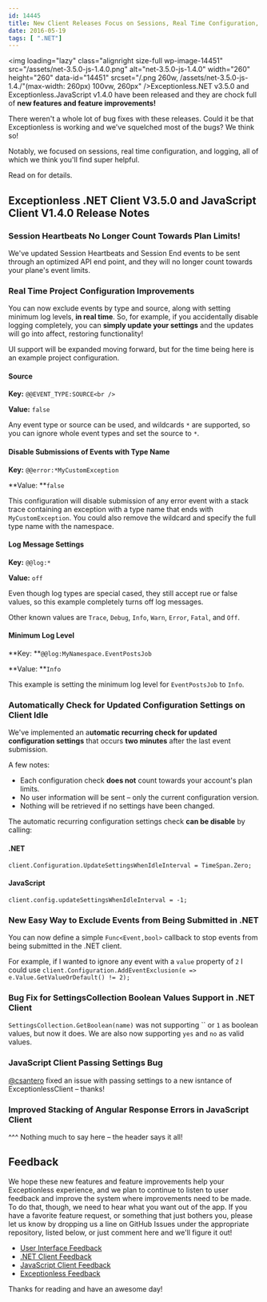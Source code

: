 ```yaml
---
id: 14445
title: New Client Releases Focus on Sessions, Real Time Configuration, and Logging
date: 2016-05-19
tags: [ ".NET"]
---
```

<img loading="lazy" class="alignright size-full wp-image-14451" src="/assets/net-3.5.0-js-1.4.0.png" alt="net-3.5.0-js-1.4.0" width="260" height="260" data-id="14451" srcset="/.png 260w, /assets/net-3.5.0-js-1.4./"(max-width: 260px) 100vw, 260px" />Exceptionless.NET v3.5.0 and Exceptionless.JavaScript v1.4.0 have been released and they are chock full of **new features and feature improvements!**

There weren't a whole lot of bug fixes with these releases. Could it be that Exceptionless is working and we've squelched most of the bugs? We think so!

Notably, we focused on sessions, real time configuration, and logging, all of which we think you'll find super helpful.

Read on for details.<!--more-->

## Exceptionless .NET Client V3.5.0 and JavaScript Client V1.4.0 Release Notes

### Session Heartbeats No Longer Count Towards Plan Limits!

We've updated Session Heartbeats and Session End events to be sent through an optimized API end point, and they will no longer count towards your plane's event limits.

### Real Time Project Configuration Improvements

You can now exclude events by type and source, along with setting minimum log levels, **in real time**. So, for example, if you accidentally disable logging completely, you can **simply update your settings** and the updates will go into affect, restoring functionality!

UI support will be expanded moving forward, but for the time being here is an example project configuration.

#### Source

**Key:** `@@EVENT_TYPE:SOURCE<br />
`

**Value:** `false`

Any event type or source can be used, and wildcards `*` are supported, so you can ignore whole event types and set the source to `*`.

#### Disable Submissions of Events with Type Name

**Key:** `@@error:*MyCustomException`

**Value: **`false`

This configuration will disable submission of any error event with a stack trace containing an exception with a type name that ends with `MyCustomException`. You could also remove the wildcard and specify the full type name with the namespace.

#### Log Message Settings

**Key:** `@@log:*`

**Value:** `off`

Even though log types are special cased, they still accept rue or false values, so this example completely turns off log messages.

Other known values are `Trace`, `Debug`, `Info`, `Warn`, `Error`, `Fatal`, and `Off`.

#### Minimum Log Level

**Key: **`@@log:MyNamespace.EventPostsJob`

**Value: **`Info`

This example is setting the minimum log level for `EventPostsJob` to `Info`.

### Automatically Check for Updated Configuration Settings on Client Idle

We've implemented an a**utomatic recurring check for updated configuration settings** that occurs **two minutes** after the last event submission.

A few notes:

* Each configuration check **does not** count towards your account's plan limits.
* No user information will be sent &#8211; only the current configuration version.
* Nothing will be retrieved if no settings have been changed.

The automatic recurring configuration settings check **can be disable** by calling:

#### .NET

`client.Configuration.UpdateSettingsWhenIdleInterval = TimeSpan.Zero;`

#### JavaScript

`client.config.updateSettingsWhenIdleInterval = -1;`

###

### New Easy Way to Exclude Events from Being Submitted in .NET

You can now define a simple `Func<Event,bool>` callback to stop events from being submitted in the .NET client.

For example, if I wanted to ignore any event with a `value` property of `2` I could use `client.Configuration.AddEventExclusion(e => e.Value.GetValueOrDefault() != 2);`

### Bug Fix for SettingsCollection Boolean Values Support in .NET Client

`SettingsCollection.GetBoolean(name)` was not supporting `` or `1` as boolean values, but now it does. We are also now supporting `yes` and `no` as valid values.

### JavaScript Client Passing Settings Bug

[@csantero](https://github.com/csantero) fixed an issue with passing settings to a new isntance of ExceptionlessClient &#8211; thanks!

### Improved Stacking of Angular Response Errors in JavaScript Client

^^^ Nothing much to say here &#8211; the header says it all!

## Feedback

We hope these new features and feature improvements help your Exceptionless experience, and we plan to continue to listen to user feedback and improve the system where improvements need to be made. To do that, though, we need to hear what you want out of the app. If you have a favorite feature request, or something that just bothers you, please let us know by dropping us a line on GitHub Issues under the appropriate repository, listed below, or just comment here and we'll figure it out!

* [User Interface Feedback](https://github.com/exceptionless/Exceptionless.UI/issues/new)
* [.NET Client Feedback](https://github.com/exceptionless/Exceptionless.Net/issues/new)
* [JavaScript Client Feedback](https://github.com/exceptionless/Exceptionless.JavaScript/issues/new)
* [Exceptionless Feedback](https://github.com/exceptionless/exceptionless/issues/new)

Thanks for reading and have an awesome day!
